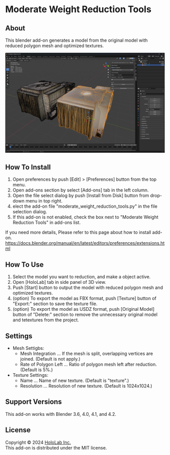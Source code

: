 # Moderate Weight Reduction Tools

## About

This blender add-on generates a model from the original model with reduced polygon mesh and optimized textures.    

![image](image.jpg)  

## How To Install

1. Open preferences by push [Edit] > [Preferences] button from the top menu.  
2. Open add-ons section by select [Add-ons] tab in the left column.
3. Open the file select dialog by push [Install from Disk] button from drop-down menu in top right.  
4. elect the add-on file "moderate_weight_reduction_tools.py" in the file selection dialog.  
5. If this add-on is not enabled, check the box next to "Moderate Weight Reduction Tools" in add-ons list.  

If you need more details, Please refer to this page about how to install add-on.  
https://docs.blender.org/manual/en/latest/editors/preferences/extensions.html

## How To Use

1. Select the model you want to reduction, and make a object active.  
2. Open [HoloLab] tab in side panel of 3D view.  
3. Push [Start] button to output the model with reduced polygon mesh and optimized textures.  
4. (option) To export the model as FBX format, push [Texture] button of "Export:" section to save the texture file.  
5. (option) To export the model as USDZ format, push [Original Model] button of "Delete:" section to remove the unnecessary original model and tetextures from the project.  

## Settings

* Mesh Settigbs:  
    * Mesh Integration ... If the mesh is split, overlapping vertices are joined. (Default is not apply.)  
    * Rate of Polygon Left ... Ratio of polygon mesh left after reduction. (Default is 5%.)  
* Texture Settings:  
    * Name ... Name of new texture. (Default is "texture".)  
    * Resolution ... Resolution of new texture. (Default is 1024x1024.)  

## Support Versions

This add-on works with Blender 3.6, 4.0, 4.1, and 4.2.  

## License

Copyright &copy; 2024 [HoloLab Inc.](https://hololab.co.jp/)  
This add-on is distributed under the MIT license.  